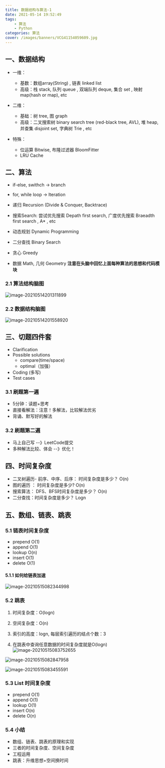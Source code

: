 ```yaml
---
title: 数据结构与算法-1
date: 2021-05-14 19:52:49
tags:
	- 算法
	- Python
categories: 算法
cover: /images/banners/VCG41154059609.jpg
---
```





## 一、数据结构

* 一维：
	* 基数：数组array(String) , 链表 linked list
	* 高级：栈 stack, 队列 queue , 双端队列 deque, 集合 set , 映射 map(hash or map), etc

* 二维：
	*  基础：树 tree, 图 graph
	*  高级：二叉搜索树 binary search tree (red-black tree, AVL), 堆 heap, 并查集 disjoint set, 字典树 Trie , etc

* 特殊：
	* 位运算 Bitwise, 布隆过滤器 BloomFitter
	* LRU Cache

## 二、算法

* if-else, swithch -> branch
* for, while loop -> lteration
* 递归 Recursion (Divide & Conquer, Backtrace)


* 搜索Search: 尝试优先搜索 Depath first search, 广度优先搜索 Braeadth first search , A* , etc
* 动态规划 Dynamic Programming
* 二分查找 Binary Search
* 贪心 Greedy
* 数据 Math, 几何 Geometry
**注意在头脑中回忆上面每种算法的思想和代码模块**



### 2.1 算法结构脑图

![image-20210514201311899](D:\data\projects\gitPro\ZhuBlogHexo\source\images\questions\image-20210514201311899.png)

### 2.2 数据结构脑图

![image-20210514201558920](D:\data\projects\gitPro\ZhuBlogHexo\source\images\questions\image-20210514201558920.png)

## 三、切题四件套
* Clarification
* Possible solutions
	* compare(time/space)
	* optimal（加强）
* Coding (多写)
* Test cases

### 3.1 刷题第一遍
* 5分钟：读题+思考 
* 直接看解法：注意！多解法，比较解法优劣
* 背诵、默写好的解法

### 3.2 刷题第二遍
* 马上自己写 --》LeetCode提交
* 多种解法比较、体会 --》优化！

## 四、时间复杂度

* 二叉树遍历- 前序、中序、后序： 时间复杂度是多少？  O(n)
* 图的遍历 ： 时间复杂度是多少? O(n)
* 搜索算法： DFS、BFS时间复杂度是多少？ O(n)
* 二分查找：时间复杂度是多少？ Logn

## 五、数组、链表、跳表
### 5.1 链表时间复杂度
* prepend	O(1)
* append	O(1)
* lookup	O(n)
* insert	O(1)
* delete	O(1)
#### 5.1.1 如何给链表加速

![image-20210515082344998](D:\data\projects\gitPro\ZhuBlogHexo\source\images\questions\image-20210515082344998.png)






### 5.2 跳表
1. 时间复杂度：O(logn)

1. 空间复杂度：O(n)

1. 索引的高度：logn, 每层索引遍历的结点个数：3
1. 在跳表中查询任意数据的时间复杂度就是O(logn)
![image-20210515083752655](D:\data\projects\gitPro\ZhuBlogHexo\source\images\questions\image-20210515083752655.png)


![image-20210515082847958](D:\data\projects\gitPro\ZhuBlogHexo\source\images\questions\image-20210515082847958.png)

![image-20210515083455591](D:\data\projects\gitPro\ZhuBlogHexo\source\images\questions\image-20210515083455591.png)


### 5.3 List 时间复杂度
* prepend	O(1)
* append	O(1)
* lookup	O(1)
* insert	O(n)
* delete	O(n)

### 5.4 小结

* 数组、链表、跳表的原理和实现
* 三者的时间复杂度、空间复杂度
* 工程运用
* 跳表：升维思想+空间换时间